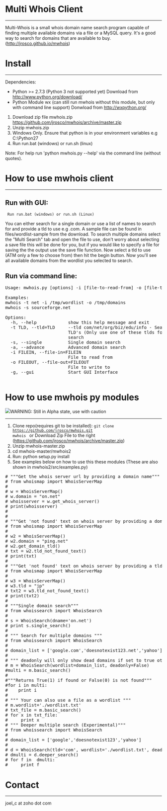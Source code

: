 Multi Whois Client
=====
*** 

Multi-Whois is a small whois domain name search program capable of finding multiple available domains via a file or a MySQL query. It's a good way to search for domains that are available to buy. (http://jrosco.github.io/mwhois)


Install 
====
***

Dependencies:
* Python >= 2.7.3 (Python 3 not supported yet) Download from http://www.python.org/download/
* Python Module wx (can still run mwhois without this module, but only with command line support) Donwload from http://wxpython.org/

1. Download zip file mwhois.zip https://github.com/jrosco/mwhois/archive/master.zip
2. Unzip mwhois.zip 
3. Windows Only. Ensure that python is in your environment variables e.g C:\Python27 
3. Run run.bat (windows) or run.sh (linux)

Note: For help run 'python mwhois.py --help' via the command line (without quotes). 

How to use mwhois client 
====

* * * 

Run with GUI: 
---
<code> Run run.bat (windows) or run.sh (Linux) </code>

You can either search for a single domain or use a list of names to search for and provide a tld to use e.g .com. A sample file can be found in files/wordlist-sample from the download. To search multiple domains select the "Multi Search" tab and open the file to use, don't worry about selecting a save file this will be done for you, but if you would like to specify a file for saving the the output use the save file function. Now select a tld to use (ATM only a few to choose from) then hit the begin button. Now you'll see all available domains from the wordlist you selected to search.  


Run via command line: 
---
<pre>
Usage: mwhois.py [options] -i [file-to-read-from] -o [file-to-write-too] 
 
Examples:
mwhois -t net -i /tmp/wordlist -o /tmp/domains
mwhois -s sourceforge.net

Options:
  -h, --help            show this help message and exit
  -t TLD, --tld=TLD     --tld com/net/org/biz/edu/info - Search for these
                        TLD's (Only use one of these tlds for each whois
                        search
  -s, --single          Single domain search
  -a, --advance         Advanced domain search
  -i FILEIN, --file-in=FILEIN
                        File to read from
  -o FILEOUT, --file-out=FILEOUT
                        File to write to
  -g, --gui             Start GUI Interface

</pre>

How to use mwhois py modules 
====
![](http://www.dojoportal.com/static/site-images/icons/warn-icon.gif)WARNING: Still in Alpha state, use with caution

* * * 
1. Clone repo(requires git to be installed): <code>git clone https://github.com/jrosco/mwhois.git mwhois </code>
   or
   Download Zip File to the right (https://github.com/jrosco/mwhois/archive/master.zip)
2. Unzip mwhois-master.zip
3. cd mwhois-master/mwhois2
4. Run: python setup.py install
5. See examples below on how to use this these modules (These are also shown in mwhois2/src/examples.py)

<pre>
# """Get the whois server url by providing a domain name"""
# from whoismap import WhoisServerMap
#  
# w = WhoisServerMap()
# w.domain = "on.net"
# whoisserver = w.get_whois_server()
# print(whoisserver)
#  
#  
# """Get 'not found' text on whois server by providing a domain name"""
# from whoismap import WhoisServerMap
# 
# w2 = WhoisServerMap()
# w2.domain = "ping.net"
# w2.get_domain_tld()
# txt = w2.tld_not_found_text()
# print(txt)
# 
# """Get 'not found' text on whois server by providing a tld .e.g .com)"""
# from whoismap import WhoisServerMap
# 
# w3 = WhoisServerMap()
# w3.tld = "jp"
# txt2 = w3.tld_not_found_text()
# print(txt2)
# 
# """Single domain search"""
# from whoissearch import WhoisSearch
# 
# s = WhoisSearch(dname='on.net')
# print s.single_search()
# 
# """ Search for multiple domains """
# from whoissearch import WhoisSearch
#   
# domain_list = ['google.com','doesnotexist123.net','yahoo']
#   
# """ deadonly will only show dead domains if set to true otherwise all domains are shown """
# m = WhoisSearch(wordlist=domain_list, deadonly=False)
#multi = m.basic_search()
#  
#"""Returns True(1) if found or False(0) is not found"""
#for i in multi:
#    print i
#  
# """ Your can also use a file as a wordlist """
# m.wordlist='./wordlist.txt'
# txt_file = m.basic_search()
# for x in txt_file:
#     print x
# """ Deeper multiple search (Experimental)"""
# from whoissearch import WhoisSearch
# 
# domain_list = ['google','doesnotexist123','yahoo']
# 
# d = WhoisSearch(tld='com', wordlist='./wordlist.txt', deadonly=False)
# dmulti = d.deeper_search()
# for f in  dmulti:
#     print f
</pre>


Contact
===
***

joel_c at zoho dot com